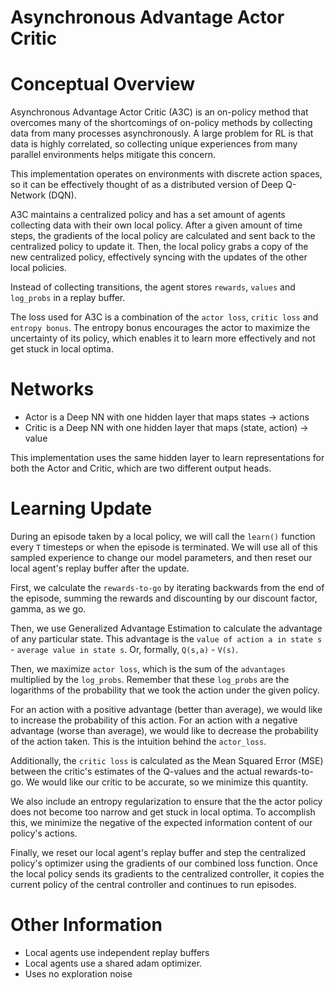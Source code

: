 # Asynchronous Advantage Actor Critic

# Conceptual Overview

Asynchronous Advantage Actor Critic (A3C) is an on-policy method that overcomes many of the shortcomings of on-policy methods by collecting data from many processes asynchronously. A large problem for RL is that data is highly correlated, so collecting unique experiences from many parallel environments helps mitigate this concern.

This implementation operates on environments with discrete action spaces, so it can be effectively thought of as a distributed version of Deep Q-Network (DQN).

A3C maintains a centralized policy and has a set amount of agents collecting data with their own local policy. After a given amount of time steps, the gradients of the local policy are calculated and sent back to the centralized policy to update it. Then, the local policy grabs a copy of the new centralized policy, effectively syncing with the  updates of the other local policies.

Instead of collecting transitions, the agent stores `rewards`, `values` and `log_probs` in a replay buffer. 

The loss used for A3C is a combination of the `actor loss`, `critic loss` and `entropy bonus`. The entropy bonus encourages the actor to maximize the uncertainty of its policy, which enables it to learn more effectively and not get stuck in local optima.

# Networks

- Actor is a Deep NN with one hidden layer that maps states -> actions
- Critic is a Deep NN with one hidden layer that maps (state, action) -> value

This implementation uses the same hidden layer to learn representations for both the Actor and Critic, which are two different output heads.

# Learning Update

During an episode taken by a local policy, we will call the `learn()` function every `T` timesteps or when the episode is terminated. We will use all of this sampled experience to change our model parameters, and then reset our local agent's replay buffer after the update.

First, we calculate the `rewards-to-go` by iterating backwards from the end of the episode, summing the rewards and discounting by our discount factor, gamma, as we go.

Then, we use Generalized Advantage Estimation to calculate the advantage of any particular state. This advantage is the `value of action a in state s` - `average value in state s`. Or, formally, `Q(s,a)` - `V(s)`.

Then, we maximize `actor loss`, which is the sum of the `advantages` multiplied by the `log_probs`. Remember that these `log_probs` are the logarithms of the probability that we took the action under the given policy.

For an action with a positive advantage (better than average), we would like to increase the probability of this action. For an action with a negative advantage (worse than average), we would like to decrease the probability of the action taken. This is the intuition behind the `actor_loss`.

Additionally, the `critic loss` is calculated as the Mean Squared Error (MSE) between the critic's estimates of the Q-values and the actual rewards-to-go. We would like our critic to be accurate, so we minimize this quantity.

We also include an entropy regularization to ensure that the the actor policy does not become too narrow and get stuck in local optima. To accomplish this, we minimize the negative of the expected information content of our policy's actions.

Finally, we reset our local agent's replay buffer and step the centralized policy's optimizer using the gradients of our combined loss function. Once the local policy sends its gradients to the centralized controller, it copies the current policy of the central controller and continues to run episodes.

# Other Information

- Local agents use independent replay buffers
- Local agents use a shared adam optimizer.
- Uses no exploration noise